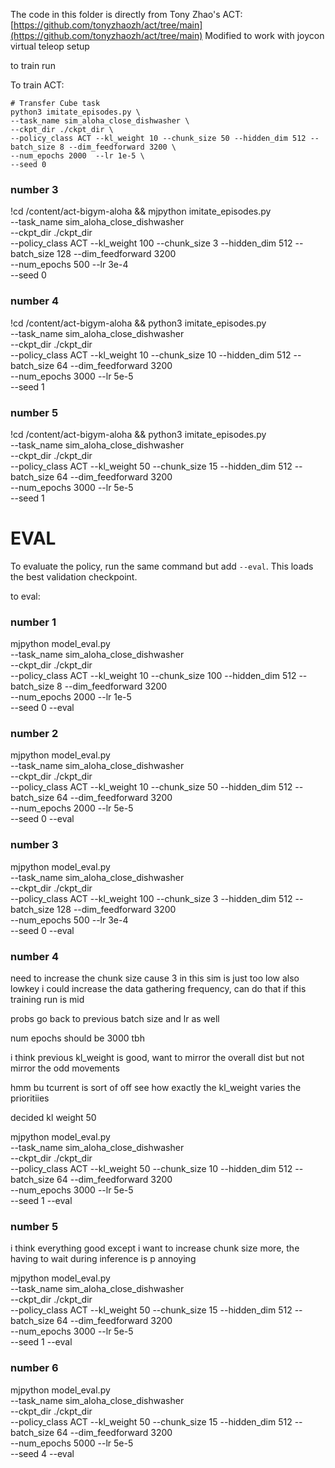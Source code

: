The code in this folder is directly from Tony Zhao's ACT: [https://github.com/tonyzhaozh/act/tree/main](https://github.com/tonyzhaozh/act/tree/main)
Modified to work with joycon virtual teleop setup




to train run


To train ACT:
    
    # Transfer Cube task
    python3 imitate_episodes.py \
    --task_name sim_aloha_close_dishwasher \
    --ckpt_dir ./ckpt_dir \
    --policy_class ACT --kl_weight 10 --chunk_size 50 --hidden_dim 512 --batch_size 8 --dim_feedforward 3200 \
    --num_epochs 2000  --lr 1e-5 \
    --seed 0

### number 3

!cd /content/act-bigym-aloha && mjpython imitate_episodes.py \
    --task_name sim_aloha_close_dishwasher \
    --ckpt_dir ./ckpt_dir \
    --policy_class ACT --kl_weight 100 --chunk_size 3 --hidden_dim 512 --batch_size 128 --dim_feedforward 3200 \
    --num_epochs 500  --lr 3e-4 \
    --seed 0

### number 4

!cd /content/act-bigym-aloha && python3 imitate_episodes.py \
    --task_name sim_aloha_close_dishwasher \
    --ckpt_dir ./ckpt_dir \
    --policy_class ACT --kl_weight 10 --chunk_size 10 --hidden_dim 512 --batch_size 64 --dim_feedforward 3200 \
    --num_epochs 3000  --lr 5e-5 \
    --seed 1

### number 5

!cd /content/act-bigym-aloha && python3 imitate_episodes.py \
    --task_name sim_aloha_close_dishwasher \
    --ckpt_dir ./ckpt_dir \
    --policy_class ACT --kl_weight 50 --chunk_size 15 --hidden_dim 512 --batch_size 64 --dim_feedforward 3200 \
    --num_epochs 3000  --lr 5e-5 \
    --seed 1 



# EVAL

To evaluate the policy, run the same command but add ``--eval``. This loads the best validation checkpoint.


to eval: 


### number 1

mjpython model_eval.py \
    --task_name sim_aloha_close_dishwasher \
    --ckpt_dir ./ckpt_dir \
    --policy_class ACT --kl_weight 10 --chunk_size 100 --hidden_dim 512 --batch_size 8 --dim_feedforward 3200 \
    --num_epochs 2000  --lr 1e-5 \
    --seed 0 --eval

### number 2
mjpython model_eval.py \
    --task_name sim_aloha_close_dishwasher \
    --ckpt_dir ./ckpt_dir \
    --policy_class ACT --kl_weight 10 --chunk_size 50 --hidden_dim 512 --batch_size 64 --dim_feedforward 3200 \
    --num_epochs 2000  --lr 5e-5 \
    --seed 0 --eval

### number 3

mjpython model_eval.py \
    --task_name sim_aloha_close_dishwasher \
    --ckpt_dir ./ckpt_dir \
    --policy_class ACT --kl_weight 100 --chunk_size 3 --hidden_dim 512 --batch_size 128 --dim_feedforward 3200 \
    --num_epochs 500  --lr 3e-4 \
    --seed 0 --eval


### number 4
need to increase the chunk size cause 3 in this sim is just too low
also lowkey i could increase the data gathering frequency, can do that if this training run is mid

probs go back to previous batch size and lr as well

num epochs should be 3000 tbh

i think previous kl_weight is good, want to mirror the overall dist but not mirror the odd movements

hmm bu tcurrent is sort of off
see how exactly the kl_weight varies the prioritiies

decided kl weight 50

mjpython model_eval.py \
    --task_name sim_aloha_close_dishwasher \
    --ckpt_dir ./ckpt_dir \
    --policy_class ACT --kl_weight 50 --chunk_size 10 --hidden_dim 512 --batch_size 64 --dim_feedforward 3200 \
    --num_epochs 3000  --lr 5e-5 \
    --seed 1 --eval


### number 5

i think everything good except i want to increase chunk size more, the having to wait during inference is p annoying

mjpython model_eval.py \
    --task_name sim_aloha_close_dishwasher \
    --ckpt_dir ./ckpt_dir \
    --policy_class ACT --kl_weight 50 --chunk_size 15 --hidden_dim 512 --batch_size 64 --dim_feedforward 3200 \
    --num_epochs 3000  --lr 5e-5 \
    --seed 1 --eval

### number 6

mjpython model_eval.py \
    --task_name sim_aloha_close_dishwasher \
    --ckpt_dir ./ckpt_dir \
    --policy_class ACT --kl_weight 50 --chunk_size 15 --hidden_dim 512 --batch_size 64 --dim_feedforward 3200 \
    --num_epochs 5000  --lr 5e-5 \
    --seed 4 --eval


